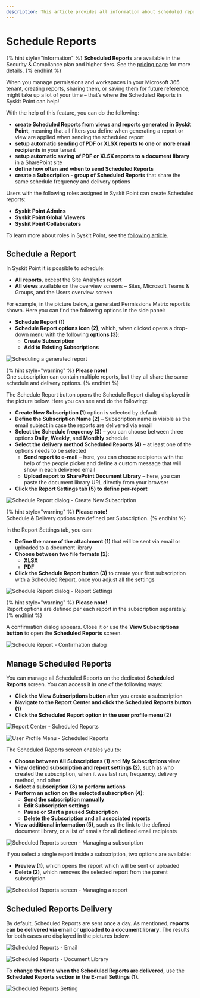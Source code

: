 ```yaml
---
description: This article provides all information about scheduled reports in Syskit Point.
---
```


# Schedule Reports

{% hint style="information" %}
**Scheduled Reports** are available in the Security & Compliance plan and higher tiers. See the [pricing page](https://www.syskit.com/products/point/pricing/) for more details.
{% endhint %}

When you manage permissions and workspaces in your Microsoft 365 tenant, creating reports, sharing them, or saving them for future reference, might take up a lot of your time – that’s where the Scheduled Reports in Syskit Point can help!

With the help of this feature, you can do the following:

* **create Scheduled Reports from views and reports generated in Syskit Point**, meaning that all filters you define when generating a report or view are applied when sending the scheduled report
* **setup automatic sending of PDF or XLSX reports to one or more email recipients** in your tenant
* **setup automatic saving of PDF or XLSX reports to a document library** in a SharePoint site
* **define how often and when to send Scheduled Reports**
* **create a Subscription - group of Scheduled Reports** that share the same schedule frequency and delivery options

Users with the following roles assigned in Syskit Point can create Scheduled reports:

* **Syskit Point Admins**
* **Syskit Point Global Viewers**
* **Syskit Point Collaborators**

To learn more about roles in Syskit Point, see the [following article](../configuration/enable-role-based-access.md).

## Schedule a Report

In Syskit Point it is possible to schedule:

* **All reports**, except the Site Analytics report
* **All views** available on the overview screens – Sites, Microsoft Teams & Groups, and the Users overview screen 

For example, in the picture below, a generated Permissions Matrix report is shown. Here you can find the following options in the side panel:

* **Schedule Report \(1\)**
* **Schedule Report options icon \(2\)**, which, when clicked opens a drop-down menu with the following **options \(3\)**:
  * **Create Subscription**
  * **Add to Existing Subscriptions**

![Scheduling a generated report](../.gitbook/assets/schedule-reports_schedule-report.png)

{% hint style="warning" %}
**Please note!**  
One subscription can contain multiple reports, but they all share the same schedule and delivery options.
{% endhint %}

The Schedule Report button opens the Schedule Report dialog displayed in the picture below. Here you can see and do the following:

* **Create New Subscription \(1\)** option is selected by default 
* **Define the Subscription Name \(2\)** – Subscription name is visible as the email subject in case the reports are delivered via email
* **Select the Schedule frequency \(3\)** – you can choose between three options **Daily**, **Weekly**, and **Monthly** schedule
* **Select the delivery method Scheduled Reports \(4\)** – at least one of the options needs to be selected
  * **Send report to e-mail** – here, you can choose recipients with the help of the people picker and define a custom message that will show in each delivered email
  * **Upload report to SharePoint Document Library** – here, you can paste the document library URL directly from your browser
* **Click the Report Settings tab \(5\) to define per-report**

![Schedule Report dialog - Create New Subscription](../.gitbook/assets/schedule-reports_create-subscription-dialog.png)

{% hint style="warning" %}
**Please note!**  
Schedule & Delivery options are defined per Subscription.
{% endhint %}

In the Report Settings tab, you can:

* **Define the name of the attachment \(1\)** that will be sent via email or uploaded to a document library
* **Choose between two file formats \(2\)**:
  * **XLSX**
  * **PDF**
* **Click the Schedule Report button \(3\)** to create your first subscription with a Scheduled Report, once you adjust all the settings 

![Schedule Report dialog - Report Settings](../.gitbook/assets/schedule-reports_create-subscription-dialog-report-settings.png)

{% hint style="warning" %}
**Please note!**  
Report options are defined per each report in the subscription separately.
{% endhint %}

A confirmation dialog appears. Close it or use the **View Subscriptions button** to open the **Scheduled Reports** screen.

![Schedule Report - Confirmation dialog](../.gitbook/assets/schedule-reports_confirmation-dialog.png)

## Manage Scheduled Reports

You can manage all Scheduled Reports on the dedicated **Scheduled Reports** screen. You can access it in one of the following ways:

* **Click the View Subscriptions button** after you create a subscription
* **Navigate to the Report Center and click the Scheduled Reports button \(1\)**
* **Click the Scheduled Report option in the user profile menu \(2\)**

![Report Center - Scheduled Reports](../.gitbook/assets/schedule-reports_report-center.png)

![User Profile Menu - Scheduled Reports](../.gitbook/assets/schedule-reports_user-profile-menu.png)

The Scheduled Reports screen enables you to:

* **Choose between All Subscriptions \(1\)** and **My Subscriptions** view
* **View defined subscription and report settings \(2\)**, such as who created the subscription, when it was last run, frequency, delivery method, and other 
* **Select a subscription \(3\) to perform actions**
* **Perform an action on the selected subscription \(4\)**:
  * **Send the subscription manually**
  * **Edit Subscription settings**
  * **Pause or Start a paused Subscription**
  * **Delete the Subscription and all associated reports**
* **View additional information \(5\)**, such as the link to the defined document library, or a list of emails for all defined email recipients

![Scheduled Reports screen - Managing a subscription](../.gitbook/assets/schedule-reports_manage-subscription.png)

If you select a single report inside a subscription, two options are available:

* **Preview \(1\)**, which opens the report which will be sent or uploaded
* **Delete \(2\)**, which removes the selected report from the parent subscription

![Scheduled Reports screen - Managing a report](../.gitbook/assets/schedule-reports_manage-report.png)

## Scheduled Reports Delivery

By default, Scheduled Reports are sent once a day. As mentioned, **reports can be delivered via email** or **uploaded to a document library**. The results for both cases are displayed in the pictures below.

![Scheduled Reports - Email](../.gitbook/assets/schedule-reports_email.png)

![Scheduled Reports - Document Library](../.gitbook/assets/schedule-reports_document-library.png)

To **change the time when the Scheduled Reports are delivered**, use the **Scheduled Reports section in the E-mail Settings \(1\)**.

![Scheduled Reports Setting](../.gitbook/assets/schedule-reports_email-settings.png)

